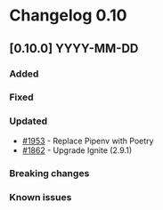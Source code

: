 # Changelog 0.10

## [0.10.0] YYYY-MM-DD

### Added

### Fixed

### Updated

- [#1953](https://github.com/epiphany-platform/epiphany/issues/1953) - Replace Pipenv with Poetry
- [#1862](https://github.com/epiphany-platform/epiphany/issues/1862) - Upgrade Ignite (2.9.1)

### Breaking changes

### Known issues
